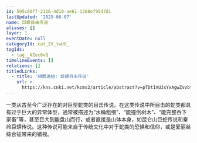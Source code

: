 ```yaml
---
id: 595c80f7-2116-4d10-ae61-1268ef95d7d1
lastUpdated: '2025-06-07'
name: 巨蟒目击传说
aliases: []
layer: 1
eventDate: null
categoryId: cat_ZX_twUO_
tagIds:
  - tag__NZec6vQ
timelineEvents: []
relations: []
titledLinks:
  - title: '相關連結: 巨蟒目击传说'
    url: >-
      https://kns.cnki.net/kcms2/article/abstract?v=pTDtInUJxYxAgwZvvbfcMgiJWisB8pANKwAvV9qHJnEXvVv9g4pfS-53iHmompSQF6aEG3cSMMhWUcPbwbEHAm_XHGblDf-MVMb05v8Rj6V94dhw0gWKhoBSuPc2mepdTpARJrAf2FXDs_xHLzgkjsIlc1towwtToGdrc4Z4jYNRNTbD-VG8FVbU0PMXeuAo&uniplatform=NZKPT&language=CHS
---
```

一类从古至今广泛存在的对巨型蛇类的目击传说。在这类传说中所目击的蛇类都具有过于巨大的异常体型，通常被描述为“水桶粗细”、“能撞倒树木”、“能完整吞下家畜”等，甚至巨大到能盘山而行，或者直接是山体本身，如昆仑山巨蛇传说和秦岭巨蟒传说。这种传说可能来自于传统文化中对于蛇类的恐惧和信仰，或是爱丽丝综合征带来的错视。
